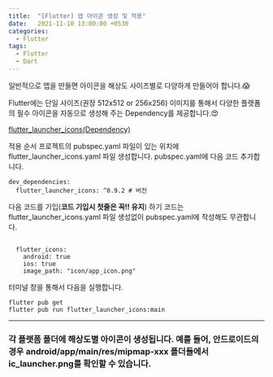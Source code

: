 ```yaml
---
title:  "[Flutter] 앱 아이콘 생성 및 적용"
date:   2021-11-10 13:00:00 +0530
categories:
  - Flutter
tags:
  - Flutter
  - Dart
---
```

일반적으로 앱을 만들면 아이콘을 해상도 사이즈별로 다양하게 만들어야 합니다.😱

Flutter에는 단일 사이즈(권장 512x512 or 256x256) 이미지를 통해서 다양한 플랫폼의 필수 아이콘을 자동으로 생성해 주는 Dependency를 제공합니다.😍

[flutter_launcher_icons(Dependency)](https://pub.dev/packages/flutter_launcher_icons)

적용 순서
프로젝트의 pubspec.yaml 파일이 있는 위치에 flutter_launcher_icons.yaml 파일 생성합니다.
pubspec.yaml에 다음 코드 추가합니다.
```
dev_dependencies:
  flutter_launcher_icons: ^0.9.2 # 버전
```
다음 코드를 기입(**코드 기입시 첫줄은 꼭!! 유지**)
하기 코드는 flutter_launcher_icons.yaml 파일 생성없이 pubspec.yaml에 작성해도 무관합니다.
```

  flutter_icons:
    android: true
    ios: true
    image_path: "icon/app_icon.png"
```
터미널 창을 통해서 다음을 실행합니다.
```
flutter pub get
flutter pub run flutter_launcher_icons:main
```
---
### 각 플랫폼 폴더에 해상도별 아이콘이 생성됩니다. 예를 들어, 안드로이드의 경우 android/app/main/res/mipmap-xxx 폴더들에서 ic_launcher.png를 확인할 수 있습니다.

